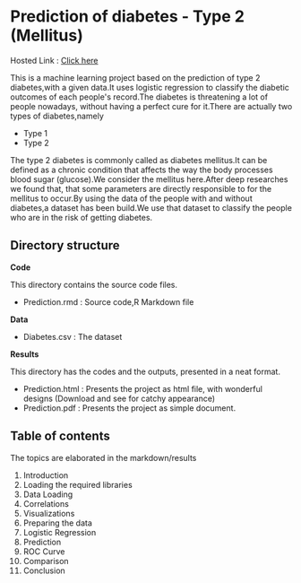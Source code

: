 # Prediction of diabetes - Type 2 (Mellitus)
Hosted Link : [Click here](http://rpubs.com/SridharCR/diabetes-prediction)

This is a machine learning project based on the prediction of type 2 diabetes,with a given data.It uses logistic regression to classify the diabetic outcomes of each people's record.The diabetes is threatening a lot of people nowadays, without having a perfect cure for it.There are actually two types of diabetes,namely
  - Type 1
  - Type 2

The type 2 diabetes is commonly called as diabetes mellitus.It can be defined as a chronic condition that affects the way the body processes blood sugar (glucose).We consider the mellitus here.After deep researches we found that, that some parameters are directly responsible to for the mellitus to occur.By using the data of the people with and without diabetes,a dataset has been build.We use that dataset to classify the people who are in the risk of getting diabetes.

## Directory structure
**Code**

This directory contains the source code files.
- Prediction.rmd : Source code,R Markdown file

**Data**
- Diabetes.csv : The dataset

**Results**

This directory has the codes and the outputs, presented in a neat format.
- Prediction.html : Presents the project as html file, with wonderful designs (Download and see for catchy appearance)
- Prediction.pdf : Presents the project as simple document.

## Table of contents
The topics are elaborated in the markdown/results
1. Introduction
2. Loading the required libraries
3. Data Loading
4. Correlations
5. Visualizations
6. Preparing the data
7. Logistic Regression
8. Prediction
9. ROC Curve
10. Comparison 
11. Conclusion

